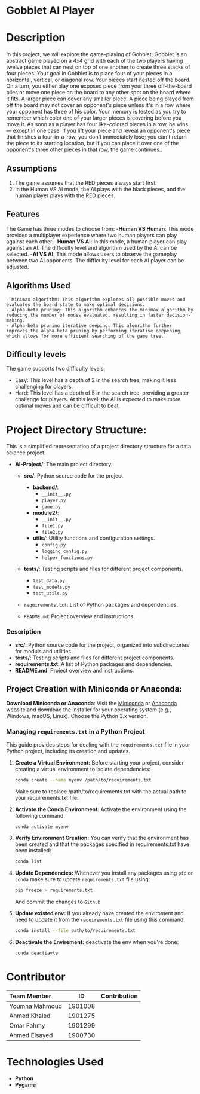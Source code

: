 # Gobblet AI Player
# Description
In this project, we will explore the game-playing of Gobblet, Gobblet is an abstract game
played on a 4x4 grid with each of the two players having twelve pieces that can nest on
top of one another to create three stacks of four pieces.
Your goal in Gobblet is to place four of your pieces in a horizontal, vertical, or diagonal
row. Your pieces start nested off the board. On a turn, you either play one exposed
piece from your three off-the-board piles or move one piece on the board to any other
spot on the board where it fits. A larger piece can cover any smaller piece. A piece
being played from off the board may not cover an opponent's piece unless it's in a row
where your opponent has three of his color.
Your memory is tested as you try to remember which color one of your larger pieces is
covering before you move it. As soon as a player has four like-colored pieces in a row,
he wins — except in one case: If you lift your piece and reveal an opponent's piece that
finishes a four-in-a-row, you don't immediately lose; you can't return the piece to its
starting location, but if you can place it over one of the opponent's three other pieces in
that row, the game continues..

  ## Assumptions
   1. The game assumes that the RED pieces always start first.
   2. In the Human VS AI mode, the AI plays with the black pieces, and the human player plays with the RED pieces.
  ## Features 
  The Game has three modes to choose from:
    -**Human VS Human**: 
     This mode provides a multiplayer experience where two human players can play against each other. 
    -**Human VS AI**: 
     In this mode, a human player can play against an AI. The difficulty level and algorithm used by the AI can be selected.
    -**AI VS AI**: 
     This mode allows users to observe the gameplay between two AI opponents. The difficulty level for each AI player can be adjusted.

  ## Algorithms Used 
    - Minimax algorithm: This algorithm explores all possible moves and evaluates the board state to make optimal decisions.
    - Alpha-beta pruning: This algorithm enhances the minimax algorithm by reducing the number of nodes evaluated, resulting in faster decision-making.
    - Alpha-beta pruning iterative deeping: This algorithm further improves the alpha-beta pruning by performing iterative deepening, which allows for more efficient searching of the game tree.
   ## Difficulty levels
   The game supports two difficulty levels:
   - Easy: This level has a depth of 2 in the search tree, making it less challenging for players.
   - Hard: This level has a depth of 5 in the search tree, providing a greater challenge for players. At this level, the AI is expected to make more optimal moves and can be difficult to beat.    
   
# Project Directory Structure:

This is a simplified representation of a project directory structure for a data science project.

- **AI-Project/**: The main project directory.
  - **src/**: Python source code for the project.
    - **backend/**:
      - `__init__.py`
      - `player.py`
      - `game.py`
    - **module2/**:
      - `__init__.py`
      - `file1.py`
      - `file2.py`
    - **utils/**: Utility functions and configuration settings.
      - `config.py`
      - `logging_config.py`
      - `helper_functions.py`

  - **tests/**: Testing scripts and files for different project components.
    - `test_data.py`
    - `test_models.py`
    - `test_utils.py`

  - `requirements.txt`: List of Python packages and dependencies.
  - `README.md`: Project overview and instructions.


### Description

- **src/**: Python source code for the project, organized into subdirectories for moduls and utilities.
- **tests/**: Testing scripts and files for different project components.
- **requirements.txt**: A list of Python packages and dependencies.
- **README.md**: Project overview and instructions.


## Project Creation with Miniconda or Anaconda:

**Download Miniconda or Anaconda**:
   Visit the [Miniconda](https://docs.conda.io/en/latest/miniconda.html) or [Anaconda](https://www.anaconda.com/products/distribution) website and download the installer for your operating system (e.g., Windows, macOS, Linux). Choose the Python 3.x version.


### Managing `requirements.txt` in a Python Project

This guide provides steps for dealing with the `requirements.txt` file in your Python project, including its creation and updates.

1. **Create a Virtual Environment:**
   Before starting your project, consider creating a virtual environment to isolate dependencies:

   ```bash
   conda create --name myenv /path/to/requirements.txt
   ```
   Make sure to replace /path/to/requirements.txt with the actual path to your requirements.txt file.
2. **Activate the Conda Environment:**
    Activate the environment using the following command:
    ```bash
    conda activate myenv
    ```
3. **Verify Environment Creation:**
    You can verify that the environment has been created and that the packages specified in requirements.txt have been installed:
    ``` bash
    conda list
    ```
4. **Update Dependencies:**
    Whenever you install any packages using `pip` or `conda` 
    make sure to update `requirements.txt` file using:
    ```bash
    pip freeze > requirements.txt
    ```
    And commit the changes to `Github`
5. **Update existed env:**
    If you already have created the enviroment and need to update it from the `requirements.txt` file using this command:
    ```bash
    conda install --file path/to/requirements.txt
    ```
6. **Deactivate the Envirement:**
    deactivate the env when you're done:
    ```bash 
    conda deactiavte
    ```
# Contributor

| Team Member  | ID | Contribution |
| :---         |     :---:  | --- |
| Youmna Mahmoud  | 1901008 |   |
| Ahmed Khaled  | 1901275 |   |
| Omar Fahmy  | 1901299 |   |
| Ahmed Elsayed  | 1900730  |   |

# Technologies Used
- **Python**
- **Pygame** 
